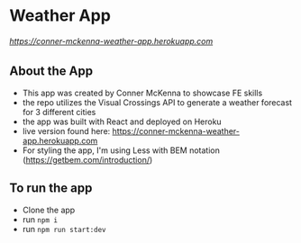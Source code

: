 # Weather App 
###### https://conner-mckenna-weather-app.herokuapp.com

## About the App
- This app was created by Conner McKenna to showcase FE skills
- the repo utilizes the Visual Crossings API to generate a weather forecast for 3 different cities
- the app was built with React and deployed on Heroku
- live version found here: https://conner-mckenna-weather-app.herokuapp.com
- For styling the app, I'm using Less with BEM notation (https://getbem.com/introduction/)

## To run the app
- Clone the app 
- run `npm i`
- run `npm run start:dev`


